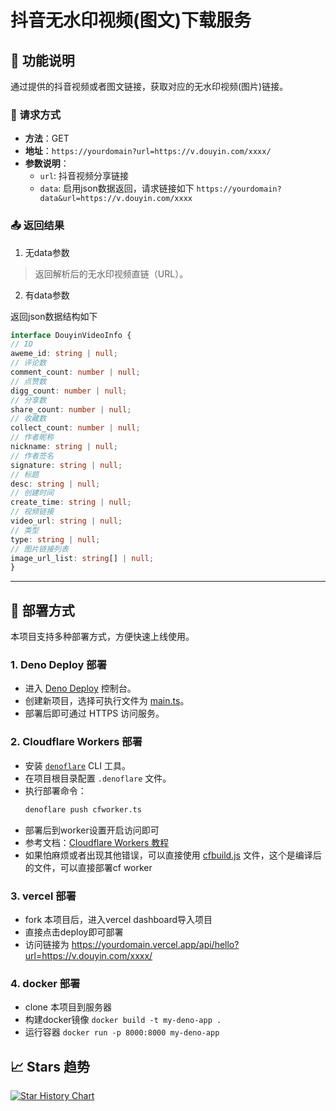 # 抖音无水印视频(图文)下载服务

## 📌 功能说明

通过提供的抖音视频或者图文链接，获取对应的无水印视频(图片)链接。

### 🔧 请求方式
- **方法**：GET
- **地址**：`https://yourdomain?url=https://v.douyin.com/xxxx/`
- **参数说明**：
    - `url`: 抖音视频分享链接
    - `data`: 启用json数据返回，请求链接如下 `https://yourdomain?data&url=https://v.douyin.com/xxxx`
  

### 📤 返回结果
1. 无data参数
> 返回解析后的无水印视频直链（URL）。

2. 有data参数

返回json数据结构如下
```ts
interface DouyinVideoInfo {
// ID
aweme_id: string | null;
// 评论数
comment_count: number | null;
// 点赞数
digg_count: number | null;
// 分享数
share_count: number | null;
// 收藏数
collect_count: number | null;
// 作者昵称
nickname: string | null;
// 作者签名
signature: string | null;
// 标题
desc: string | null;
// 创建时间
create_time: string | null;
// 视频链接
video_url: string | null;
// 类型
type: string | null;
// 图片链接列表
image_url_list: string[] | null;
}
```

---

## 🚀 部署方式

本项目支持多种部署方式，方便快速上线使用。

### 1. Deno Deploy 部署
- 进入 [Deno Deploy](https://dash.deno.com/) 控制台。
- 创建新项目，选择可执行文件为 [main.ts](./main.ts)。
- 部署后即可通过 HTTPS 访问服务。

### 2. Cloudflare Workers 部署
- 安装 [`denoflare`](https://github.com/skymethod/denoflare) CLI 工具。
- 在项目根目录配置 `.denoflare` 文件。
- 执行部署命令：
  ```bash
  denoflare push cfworker.ts
  ```
- 部署后到worker设置开启访问即可
- 参考文档：[Cloudflare Workers 教程](https://docs.deno.com/examples/cloudflare_workers_tutorial/)
- 如果怕麻烦或者出现其他错误，可以直接使用 [cfbuild.js](./cfbuild.js) 文件，这个是编译后的文件，可以直接部署cf worker

### 3. vercel 部署
- fork 本项目后，进入vercel dashboard导入项目
- 直接点击deploy即可部署
- 访问链接为 https://yourdomain.vercel.app/api/hello?url=https://v.douyin.com/xxxx/

### 4. docker 部署
- clone 本项目到服务器
- 构建docker镜像 `docker build -t my-deno-app .`
- 运行容器 `docker run -p 8000:8000 my-deno-app`

## 📈 Stars 趋势

[![Star History Chart](https://api.star-history.com/svg?repos=pwh-pwh/douyinVd&type=Date)](https://star-history.com/#pwh-pwh/douyinVd&Date)

